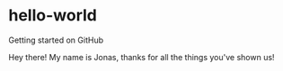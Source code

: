# hello-world
Getting started on GitHub


Hey there!
My name is Jonas, thanks for all the things you've shown us!
